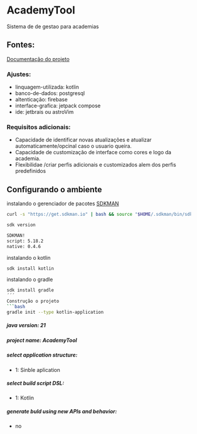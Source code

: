 # AcademyTool
Sistema de de gestao para academias
## Fontes:
[Documentação do projeto](https://github.com/francivaldo4334/AcademyTool/blob/main/plano.pdf)
### Ajustes: 
 - linquagem-utilizada: kotlin
 - banco-de-dados: postgresql
 - altenticação: firebase
 - interface-grafica: jetpack compose
 - ide: jetbrais ou astroVim
### Requisitos adicionais:
 - Capacidade de identificar novas atualizações e atualizar automaticamente/opcinal caso o usuario queira.
 - Capacidade de customização de interface como cores e logo da academia.
 - Flexibilidae /criar perfis adicionais e customizados alem dos perfis predefinidos

## Configurando o ambiente
instalando o gerenciador de pacotes [SDKMAN](https://sdkman.io/install)
```bash
curl -s "https://get.sdkman.io" | bash && source "$HOME/.sdkman/bin/sdkman-init.sh
```
```bash
sdk version       

SDKMAN!
script: 5.18.2
native: 0.4.6
```
instalando o kotlin
```bash
sdk install kotlin
```
instalando o gradle
```bash
sdk install gradle
´´´
Construção o projeto
```bash
gradle init --type kotlin-application
```
##### java version: 21
##### project name: AcademyTool
##### select application structure:
 * 1: Sinble aplication
##### select build script DSL:
 * 1: Kotlin<p>
##### generate buld using new APIs and behavior:
  * no<p>
